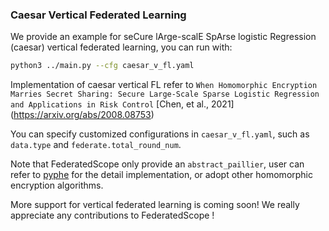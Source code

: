 ### Caesar Vertical Federated Learning

We provide an example for seCure lArge-scalE SpArse logistic Regression (caesar) vertical federated learning, you can run with:
```bash
python3 ../main.py --cfg caesar_v_fl.yaml
```

Implementation of caesar vertical FL refer to `When Homomorphic Encryption
    Marries Secret Sharing: Secure Large-Scale Sparse Logistic Regression and
    Applications in Risk Control` [Chen, et al., 2021]
    (https://arxiv.org/abs/2008.08753)

You can specify customized configurations in `caesar_v_fl.yaml`, such as `data.type` and `federate.total_round_num`. 


Note that FederatedScope only provide an `abstract_paillier`, user can refer to [pyphe](https://github.com/data61/python-paillier/blob/master/phe/paillier.py) for the detail implementation, or adopt other homomorphic encryption algorithms.

More support for vertical federated learning is coming soon! We really appreciate any contributions to FederatedScope !